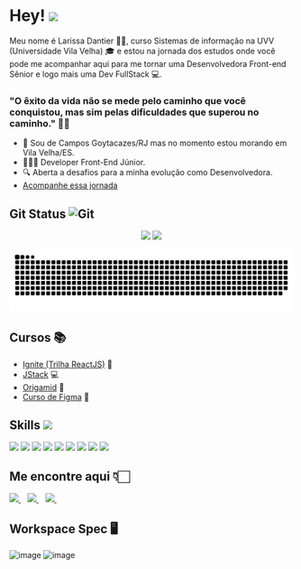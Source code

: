 # Hey! <img src = "https://raw.githubusercontent.com/MartinHeinz/MartinHeinz/master/wave.gif" width = 25px>

Meu nome é Larissa Dantier 🙋🏻, curso Sistemas de informação na UVV (Universidade Vila Velha) 🎓 e estou na jornada dos estudos onde você pode me acompanhar aqui para me tornar uma Desenvolvedora Front-end Sênior e logo mais uma Dev FullStack 💻.
### "O êxito da vida não se mede pelo caminho que você conquistou, mas sim pelas dificuldades que superou no caminho." ✍🏻

- 📌 Sou de Campos Goytacazes/RJ mas no momento estou morando em Vila Velha/ES.
- 👩🏻‍💻 Developer Front-End Júnior.
- 🔍 Aberta a desafios para a minha evolução como Desenvolvedora.
- <a href="#" target="_blank">[Acompanhe essa jornada](https://github.com/larissadantier?tab=repositories)</a>
## Git Status <img src="https://media.giphy.com/media/W5eoZHPpUx9sapR0eu/giphy.gif" width="30px" alt="Git"/>
<p align='center'>
  <a><img src="https://github-readme-stats.vercel.app/api?username=larissadantier&show_icons=true&count_private=true&theme=dark" width="350"></a>
  <a><img src="https://github-readme-stats.vercel.app/api/top-langs/?username=larissadantier&layout=compact&theme=dark" width="293"></a>
</p>

![Snake animation](https://github.com/larissadantier/larissadantier/blob/output/github-contribution-grid-snake.svg)

## Cursos 📚
- <a href="#" target="_blank">[Ignite (Trilha ReactJS)](https://rocketseat.com.br/ignite) 🚀</a>
- <a href="#" target="_blank">[JStack](https://jstack.com.br/) 💻</a>
- <a href="#" target="_blank">[Origamid](https://www.origamid.com) 🐺</a>
- <a href="#" target="_blank">[Curso de Figma](https://cursodefigma.com/) 🎨</a>

## Skills <img src = "https://media2.giphy.com/media/QssGEmpkyEOhBCb7e1/giphy.gif?cid=ecf05e47a0n3gi1bfqntqmob8g9aid1oyj2wr3ds3mg700bl&rid=giphy.gif" width = 22px>

<a> <img width ='32px' src ='https://raw.githubusercontent.com/rahulbanerjee26/githubAboutMeGenerator/main/icons/reactjs.svg'></a>
<a><img width ='32px' src ='https://raw.githubusercontent.com/rahulbanerjee26/githubAboutMeGenerator/main/icons/nextjs.svg'></a>
<a><img width ='32px' src ='https://raw.githubusercontent.com/rahulbanerjee26/githubAboutMeGenerator/main/icons/javascript.svg'></a>
<a><img width ='32px' src ='https://raw.githubusercontent.com/rahulbanerjee26/githubAboutMeGenerator/main/icons/typescript.svg'></a>
<a><img width ='32px' src ='https://raw.githubusercontent.com/rahulbanerjee26/githubAboutMeGenerator/main/icons/sass.svg'></a>
<a> <img width ='32px' src ='https://raw.githubusercontent.com/rahulbanerjee26/githubAboutMeGenerator/main/icons/nodejs.svg'></a>
<a> <img width ='32px' src ='https://raw.githubusercontent.com/rahulbanerjee26/githubAboutMeGenerator/main/icons/docker.svg'></a>
<a><img width ='32px' src ='https://raw.githubusercontent.com/rahulbanerjee26/githubAboutMeGenerator/main/icons/postgresql.svg'></a>
<a><img width ='32px' src ='https://raw.githubusercontent.com/rahulbanerjee26/githubAboutMeGenerator/main/icons/git.svg'></a>

## Me encontre aqui 👇🏻
<a href="https://www.linkedin.com/in/larissadantier/" target="_blank">
    <img src="https://img.shields.io/badge/linkedin-%230077B5.svg?&style=for-the-badge&logo=linkedin&logoColor=white" />
  </a>&nbsp;&nbsp;
 <a href="https://www.instagram.com/larissa.dantier/" target="_blank">
    <img src="https://img.shields.io/badge/instagram-%23E4405F.svg?&style=for-the-badge&logo=instagram&logoColor=white" />        
  </a>&nbsp;&nbsp;
 <a href="mailto:larissa_dantier@hotmail.com">
    <img src="https://img.shields.io/badge/Microsoft_Outlook-0078D4?style=for-the-badge&logo=microsoft-outlook&logoColor=white" />        
  </a>&nbsp;&nbsp; 

## Workspace Spec 🖥️
![image](https://img.shields.io/badge/NVIDIA-GTX1060-76B900?style=for-the-badge&logo=nvidia&logoColor=white)
![image](https://img.shields.io/badge/AMD-Ryzen_5_1600-ED1C24?style=for-the-badge&logo=amd&logoColor=white) 
